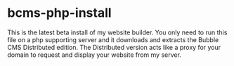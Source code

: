 # bcms-php-install
This is the latest beta install of my website builder. You only need to run this file on a php supporting server and it downloads 
and extracts the Bubble CMS Distributed edition. The Distributed version acts like a proxy for your domain to request and display
your website from my server.
